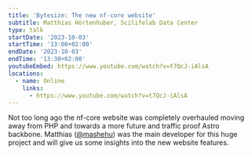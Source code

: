 ```yaml
---
title: 'Bytesize: The new nf-core website'
subtitle: Matthias Hörtenhuber, Scilifelab Data Center
type: talk
startDate: '2023-10-03'
startTime: '13:00+02:00'
endDate: '2023-10-03'
endTime: '13:30+02:00'
youtubeEmbed: https://www.youtube.com/watch?v=t7QcJ-iAlsA
locations:
  - name: Online
    links:
      - https://www.youtube.com/watch?v=t7QcJ-iAlsA
---
```


Not too long ago the nf-core website was completely overhauled moving away from PHP and towards a more future and traffic proof Astro backbone. Matthias ([@mashehu](https://github.com/mashehu/)) was the main developer for this huge project and will give us some insights into the new website features.

